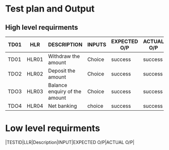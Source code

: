 # Test plan and Output

## High level requirments
 |TD01|HLR|DESCRIPTION|INPUTS|EXPECTED O/P|ACTUAL O/P|
 |---|---|---|---|---|---|
 |TD01|HLR01|Withdraw the amount|Choice|success|success|
 |TDO2|HLR02|Deposit the amount|Choice|success|success|
 |TDO3|HLR03|Balance enquiry of the amount|Choice|success|success|
 |TDO4|HLR04|Net banking |choice|success|success
 
 # Low level requirments
 |TESTID|LLR|Description|INPUT|EXPECTED O/P|ACTUAL O/P|
 
